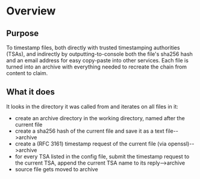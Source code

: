 # Overview
## Purpose
To timestamp files, both directly with trusted timestamping authorities (TSAs), and indirectly by outputting-to-console both the file's sha256 hash and an email address for easy copy-paste into other services. Each file is turned into an archive with everything needed to recreate the chain from content to claim.

## What it does
It looks in the directory it was called from and iterates on all files in it:
- create an archive directory in the working directory, named after the current file
- create a sha256 hash of the current file and save it as a text file-->archive
- create a (RFC 3161) timestamp request of the current file (via openssl)-->archive  
- for every TSA listed in the config file, submit the timestamp request to the current TSA, append the current TSA name to its reply-->archive
- source file gets moved to archive
